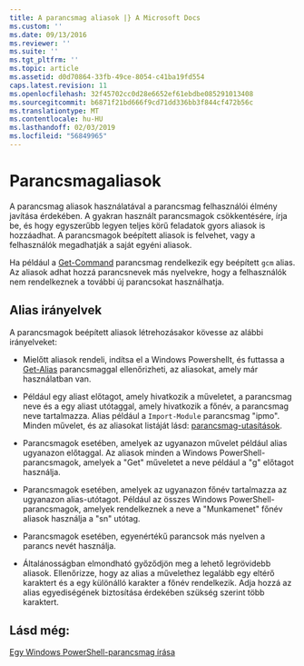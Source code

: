 ```yaml
---
title: A parancsmag aliasok |} A Microsoft Docs
ms.custom: ''
ms.date: 09/13/2016
ms.reviewer: ''
ms.suite: ''
ms.tgt_pltfrm: ''
ms.topic: article
ms.assetid: d0d70864-33fb-49ce-8054-c41ba19fd554
caps.latest.revision: 11
ms.openlocfilehash: 32f45702cc0d28e6652ef61ebdbe085291013408
ms.sourcegitcommit: b6871f21bd666f9cd71dd336bb3f844cf472b56c
ms.translationtype: MT
ms.contentlocale: hu-HU
ms.lasthandoff: 02/03/2019
ms.locfileid: "56849965"
---
```

# <a name="cmdlet-aliases"></a>Parancsmagaliasok

A parancsmag aliasok használatával a parancsmag felhasználói élmény javítása érdekében. A gyakran használt parancsmagok csökkentésére, írja be, és hogy egyszerűbb legyen teljes körű feladatok gyors aliasok is hozzáadhat. A parancsmagok beépített aliasok is felvehet, vagy a felhasználók megadhatják a saját egyéni aliasok.

Ha például a [Get-Command](/powershell/module/microsoft.powershell.core/get-command) parancsmag rendelkezik egy beépített `gcm` alias. Az aliasok adhat hozzá parancsnevek más nyelvekre, hogy a felhasználók nem rendelkeznek a további új parancsokat használhatja.

## <a name="alias-guidelines"></a>Alias irányelvek

A parancsmagok beépített aliasok létrehozásakor kövesse az alábbi irányelveket:

- Mielőtt aliasok rendeli, indítsa el a Windows Powershellt, és futtassa a [Get-Alias](/powershell/module/Microsoft.PowerShell.Utility/Get-Alias) parancsmaggal ellenőrizheti, az aliasokat, amely már használatban van.

- Például egy aliast előtagot, amely hivatkozik a műveletet, a parancsmag neve és a egy aliast utótaggal, amely hivatkozik a főnév, a parancsmag neve tartalmazza. Alias például a `Import-Module` parancsmag "ipmo". Minden művelet, és az aliasokat listáját lásd: [parancsmag-utasítások](./approved-verbs-for-windows-powershell-commands.md).

- Parancsmagok esetében, amelyek az ugyanazon művelet például alias ugyanazon előtaggal. Az aliasok minden a Windows PowerShell-parancsmagok, amelyek a "Get" műveletet a neve például a "g" előtagot használja.

- Parancsmagok esetében, amelyek az ugyanazon főnév tartalmazza az ugyanazon alias-utótagot. Például az összes Windows PowerShell-parancsmagok, amelyek rendelkeznek a neve a "Munkamenet" főnév aliasok használja a "sn" utótag.

- Parancsmagok esetében, egyenértékű parancsok más nyelven a parancs nevét használja.

- Általánosságban elmondható győződjön meg a lehető legrövidebb aliasok. Ellenőrizze, hogy az alias a művelethez legalább egy eltérő karaktert és a egy különálló karakter a főnév rendelkezik. Adja hozzá az alias egyediségének biztosítása érdekében szükség szerint több karaktert.

## <a name="see-also"></a>Lásd még:

[Egy Windows PowerShell-parancsmag írása](./writing-a-windows-powershell-cmdlet.md)
